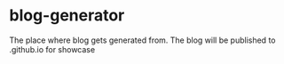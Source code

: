 # blog-generator
The place where blog gets generated from. The blog will be published to .github.io for showcase

